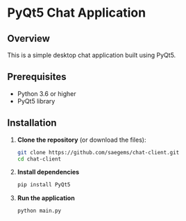 # PyQt5 Chat Application

## Overview
This is a simple desktop chat application built using PyQt5.

## Prerequisites
- Python 3.6 or higher
- PyQt5 library

## Installation
1. **Clone the repository** (or download the files):
   ```bash
   git clone https://github.com/saegems/chat-client.git
   cd chat-client

2. **Install dependencies**
   ```bash
   pip install PyQt5

3. **Run the application**
   ```bash
   python main.py
